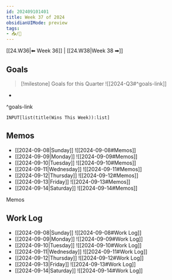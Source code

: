 ```yaml
---
id: 202409101401
title: Week 37 of 2024
obsidianUIMode: preview
tags:
- 📥/🌲 
---
```


[[24.W36|⬅ Week 36]] | [[24.W38|Week 38 ➡]]

## Goals

> [!milestone] Goals for this Quarter
> ![[2024-Q3#^goals-link]]

- 

^goals-link

```meta-bind
INPUT[list(title(Wins This Week)):list]
```

## Memos

- [[2024-09-08|Sunday]]
	![[2024-09-08#Memos]]
- [[2024-09-09|Monday]]
	![[2024-09-09#Memos]]
- [[2024-09-10|Tuesday]]
	![[2024-09-10#Memos]]
- [[2024-09-11|Wednesday]]
	![[2024-09-11#Memos]]
- [[2024-09-12|Thursday]]
	![[2024-09-12#Memos]]
- [[2024-09-13|Friday]]
	![[2024-09-13#Memos]]
- [[2024-09-14|Saturday]]
	![[2024-09-14#Memos]]

Memos

## Work Log

- [[2024-09-08|Sunday]]
	![[2024-09-08#Work Log]]
- [[2024-09-09|Monday]]
	![[2024-09-09#Work Log]]
- [[2024-09-10|Tuesday]]
	![[2024-09-10#Work Log]]
- [[2024-09-11|Wednesday]]
	![[2024-09-11#Work Log]]
- [[2024-09-12|Thursday]]
	![[2024-09-12#Work Log]]
- [[2024-09-13|Friday]]
	![[2024-09-13#Work Log]]
- [[2024-09-14|Saturday]]
	![[2024-09-14#Work Log]] 
